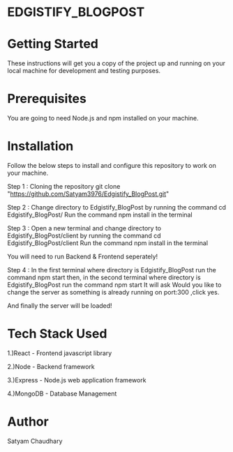 
# EDGISTIFY_BLOGPOST

# Getting Started
These instructions will get you a copy of the project up and running on your local machine for development and testing purposes.

# Prerequisites
You are going to need Node.js and npm installed on your machine.

# Installation
Follow the below steps to install and configure this repository to work on your machine.

Step 1 : Cloning the repository
        git clone "https://github.com/Satyam3976/Edgistify_BlogPost.git"

Step 2 : Change directory to Edgistify_BlogPost by running the command
         cd Edgistify_BlogPost/
         Run the command  npm install in the terminal

Step 3 : Open a new terminal and change directory to Edgistify_BlogPost/client by running the command
         cd Edgistify_BlogPost/client 
	 Run the command npm install in the terminal

You will need to run Backend & Frontend seperately!

Step 4 : In the first terminal where directory is Edgistify_BlogPost run the command npm start
         then, in the second terminal where directory is Edgistify_BlogPost run the command npm start
	 It will ask Would you like to change the server as something is already running on port:300 ,click yes.
         
And finally the server will be loaded!

# Tech Stack Used
1.)React - Frontend javascript library

2.)Node - Backend framework

3.)Express - Node.js web application framework

4.)MongoDB - Database Management

# Author
Satyam Chaudhary

